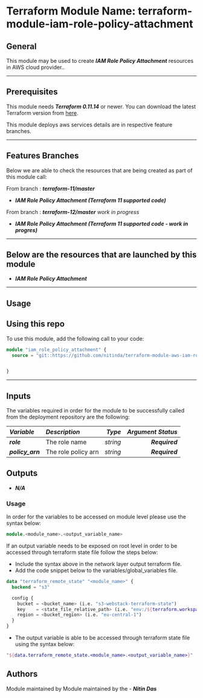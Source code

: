 # Terraform Module Name: terraform-module-iam-role-policy-attachment


## General

This module may be used to create **_IAM Role Policy Attachment_** resources in AWS cloud provider..

---


## Prerequisites

This module needs **_Terraform 0.11.14_** or newer.
You can download the latest Terraform version from [here](https://www.terraform.io/downloads.html).

This module deploys aws services details are in respective feature branches.

---

## Features Branches

Below we are able to check the resources that are being created as part of this module call:

From branch : **_terraform-11/master_**

* **_IAM Role Policy Attachment (Terraform 11 supported code)_**

From branch : **_terraform-12/master_** *work in progress*

* **_IAM Role Policy Attachment (Terraform 11 supported code - work in progres)_**


---

## Below are the resources that are launched by this module

* **_IAM Role Policy Attachment_**


---

## Usage

## Using this repo

To use this module, add the following call to your code:

```tf
module "iam_role_policy_attachment" {
  source = "git::https://github.com/nitinda/terraform-module-aws-iam-role-policy-attachment.git?ref=master"


}
```
---

## Inputs

The variables required in order for the module to be successfully called from the deployment repository are the following:


|**_Variable_** | **_Description_** | **_Type_** | **_Argument Status_** |
|:----|:----|-----:|-----:|
| **_role_** | The role name | _string_ | **_Required_** |
| **_policy\_arn_** | The role policy arn | _string_ | **_Required_** |



## Outputs

* **_N/A_**



### Usage
In order for the variables to be accessed on module level please use the syntax below:

```tf
module.<module_name>.<output_variable_name>
```

If an output variable needs to be exposed on root level in order to be accessed through terraform state file follow the steps below:

- Include the syntax above in the network layer output terraform file.
- Add the code snippet below to the variables/global_variables file.

```tf
data "terraform_remote_state" "<module_name>" {
  backend = "s3"

  config {
    bucket = <bucket_name> (i.e. "s3-webstack-terraform-state")
    key    = <state_file_relative_path> (i.e. "env:/${terraform.workspace}/4_Networking/terraform.tfstate")
    region = <bucket_region> (i.e. "eu-central-1")
  }
}
```

- The output variable is able to be accessed through terraform state file using the syntax below:

```tf
"${data.terraform_remote_state.<module_name>.<output_variable_name>}"
```

## Authors
Module maintained by Module maintained by the - **_Nitin Das_**